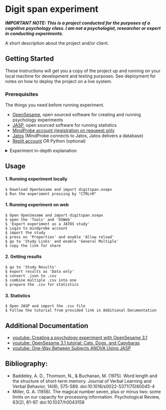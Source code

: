 # Digit span experiment
***IMPORTANT NOTE: This is a project conducted for the purposes of a cognitive psychology class. I am not a psychologist, researcher or expert in conducting experiments.***

A short description about the project and/or client.


## Getting Started

These instructions will get you a copy of the project up and running on your local machine for development and testing purposes. See deployment for notes on how to deploy the project on a live system.

### Prerequisites

The things you need before running experiment.

* [OpenSesame](https://osdoc.cogsci.nl/), open sourced software for creating and running psychology experiments
* [JASP](https://jasp-stats.org/), open sourced software for running statistics
* [MindProbe account (registration on requeest only](https://mindprobe.eu/) 
* [Jatos](https://www.jatos.org) (MindProbe connects to Jatos, Jatos delivers a database)
* [Replit account](https://replit.com/) OR Python (optional)

<details>
<summary>Experiment in-depth explanation</summary>
  
## Experiment methodology
#### Participants
* Participants in the study will be people between the ages of 18 and 65 who do not have any memory disorders (under the age of 18 you need to have consent)
* The number of participants in the study should be at least 50 for the results to be accurate

#### Preparation of the test
- Prepare a list of digits/numbers that will be displayed on the test participant's screen
- Each set will consist of 12 numbers
- Each set will have a different length of digits
  - one digit
  - two digits
  - three digits


#### Preparation of participants
- Introduction to the study, using on-screen messages
- Instructing to prepare an adequate environment; removing possible distractors
- Asking them to fill out a simple metric
- Informing them of the estimated duration of the survey
- Asking participants not to write down the numbers displayed


#### Conducting the survey:
- Displaying each of the 3 prepared sets sequentially with 1.5 seconds to remember
- Displaying successively each of the 3 prepared sets with 4 seconds to memorize time
- After each set is displayed, there will be a short fifteen second pause
- Participants will be asked to memorize the displayed digits/numbers in the correct order

#### Analysis of the results
- Calculation of the correctness and similarity of the answers for each number (using levenshtein distance)
- The results will be statistically analyzed to determine the veracity of the hypotheses posed


## Hypothesis
- Numbers with fewer digits will be remembered more correctly than numbers with more digits.
- The average correctness of number memorization will be 70%, with a standard deviation of 20% in both directions.
<!-- The number display time (1.5 s or 4 s) will not have a significant effect on the correctness of number memorization.
 -->

## Specific hypotheses
- Subjects will be more likely to correctly memorize numbers with fewer digits than numbers with more digits.
- The correctness of number memorization will depend on the difficulty level of the task, so the easier the task, the higher the correctness of number memorization. The average correctness of memorizing numbers in the test will be 70%, and the standard deviation will be 20%.
  
</details>

## Usage

#### 1. Running experiment locally 
```
$ Download OpenSesame and import digitspan.osepx
$ Run the experiment pressing by "CTRL+R"
```

#### 1. Running experiment on web
```
$ Open OpenSesame and import digitspan.osepx 
$ open the 'Tools' and 'OSWeb'
$ 'Export experiment as a JATOS study'
$ Login to mindprobe account
$ import the study 
$ press on 'Properties' and enable 'Allow reload'
$ go to 'Study Links' and enable 'General Multiple'
$ copy the link for share
```

#### 2. Getting results
```
$ go to 'Study Results'
$ export results as 'Data only'
$ convert .json to .csv
$ combine multiple .csv into one
$ prepare the .csv for statistics
```

#### 3. Statistics
```
$ Open JASP and import the .csv file
$ Follow the tutorial from provided link in Additional Documentation
```


## Additional Documentation

* [youtube: Creating a psychology experiment with OpenSesame 3.1](https://www.youtube.com/watch?v=FCXcnAv9aMA&t)
* [youtube: OpenSesame 3.1 tutorial: Cats, Dogs, and Capybaras](https://www.youtube.com/watch?v=ICa0vPoYrYw&t=)
* [youtube: One-Way Between Subjects ANOVA Using JASP](https://www.youtube.com/watch?v=2jY1eM6BKIw)

## Bibliography: 
- Baddeley, A. D., Thomson, N., & Buchanan, M. (1975). Word length and the structure of short-term memory. Journal of Verbal Learning and Verbal Behavior, 14(6), 575-589. doi:10.1016/s0022-5371(75)80045-4 
- Miller, G. A. (1956). The magical number seven, plus or minus two: some limits on our capacity for processing information. Psychological Review, 63(2), 81-97. doi:10.1037/h0043158  


